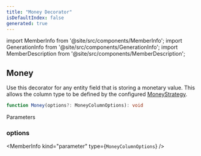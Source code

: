 ```yaml
---
title: "Money Decorator"
isDefaultIndex: false
generated: true
---
```

<!-- This file was generated from the Vendure source. Do not modify. Instead, re-run the "docs:build" script -->
import MemberInfo from '@site/src/components/MemberInfo';
import GenerationInfo from '@site/src/components/GenerationInfo';
import MemberDescription from '@site/src/components/MemberDescription';


## Money

<GenerationInfo sourceFile="packages/core/src/entity/money.decorator.ts" sourceLine="26" packageName="@bb-vendure/core" since="2.0.0" />

Use this decorator for any entity field that is storing a monetary value.
This allows the column type to be defined by the configured <a href='/reference/typescript-api/money/money-strategy#moneystrategy'>MoneyStrategy</a>.

```ts title="Signature"
function Money(options?: MoneyColumnOptions): void
```
Parameters

### options

<MemberInfo kind="parameter" type={`MoneyColumnOptions`} />


